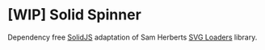 # [WIP] Solid Spinner

Dependency free [SolidJS](https://solidjs.com) adaptation of Sam Herberts [SVG Loaders](https://github.com/SamHerbert/SVG-Loaders) library.
